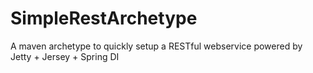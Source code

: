 # SimpleRestArchetype
A maven archetype to quickly setup a RESTful webservice powered by Jetty + Jersey + Spring DI
